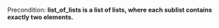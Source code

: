 Precondition: **list_of_lists is a list of lists, where each sublist contains exactly two elements.**